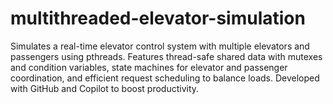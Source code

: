# multithreaded-elevator-simulation
Simulates a real-time elevator control system with multiple elevators and passengers using pthreads. Features thread-safe shared data with mutexes and condition variables, state machines for elevator and passenger coordination, and efficient request scheduling to balance loads. Developed with GitHub and Copilot to boost productivity.
